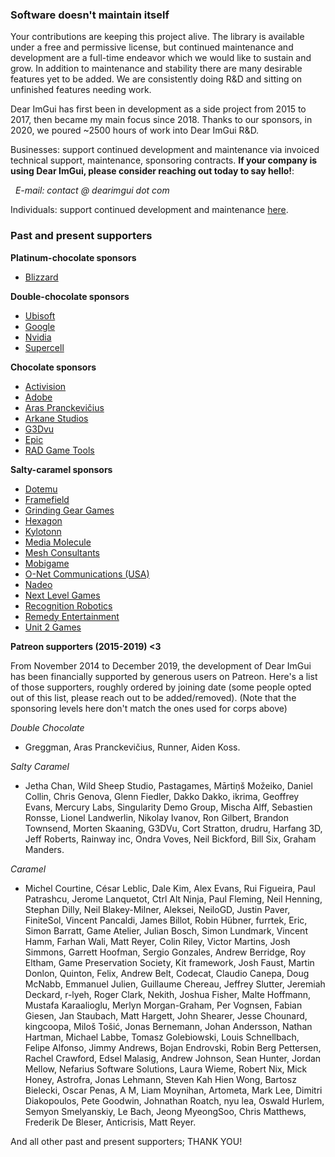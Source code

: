 ### Software doesn't maintain itself

Your contributions are keeping this project alive. The library is available under a free and permissive license, but continued maintenance and development are a full-time endeavor which we would like to sustain and grow. In addition to maintenance and stability there are many desirable features yet to be added. We are consistently doing R&D and sitting on unfinished features needing work.

Dear ImGui has first been in development as a side project from 2015 to 2017, then became my main focus since 2018.
Thanks to our sponsors, in 2020, we poured ~2500 hours of work into Dear ImGui R&D.

Businesses: support continued development and maintenance via invoiced technical support, maintenance, sponsoring contracts. **If your company is using Dear ImGui, please consider reaching out today to say hello!**:

&nbsp;&nbsp;_E-mail: contact @ dearimgui dot com_

Individuals: support continued development and maintenance [here](https://www.paypal.com/cgi-bin/webscr?cmd=_s-xclick&hosted_button_id=WGHNC6MBFLZ2S).

### Past and present supporters

**Platinum-chocolate sponsors**
- [Blizzard](https://careers.blizzard.com/en-us/openings/engineering/all/all/all/1)

**Double-chocolate sponsors**
- [Ubisoft](https://montreal.ubisoft.com/fr/ubisoft-commandite-la-bibliotheque-dinterface-utilisateur-pour-c-dear-imgui/)
- [Google](https://github.com/google/filament)
- [Nvidia](https://developer.nvidia.com/nvidia-omniverse)
- [Supercell](http://www.supercell.com)

**Chocolate sponsors**
- [Activision](https://careers.activision.com/c/programmingsoftware-engineering-jobs)
- [Adobe](https://www.adobe.com/products/medium.html)
- [Aras Pranckevičius](https://aras-p.info)
- [Arkane Studios](https://www.arkane-studios.com)
- [G3Dvu]()
- [Epic](https://www.unrealengine.com/en-US/megagrants)
- [RAD Game Tools](http://www.radgametools.com)

**Salty-caramel sponsors**
- [Dotemu](http://www.dotemu.com)
- [Framefield](http://framefield.com)
- [Grinding Gear Games](https://www.grindinggear.com/)
- [Hexagon](https://hexagonxalt.com/the-technology/xalt-visualization)
- [Kylotonn](https://www.kylotonn.com)
- [Media Molecule](http://www.mediamolecule.com)
- [Mesh Consultants](https://www.meshconsultants.ca/)
- [Mobigame](http://www.mobigame.net)
- [O-Net Communications (USA)](http://en.o-netcom.com)
- [Nadeo](https://www.nadeo.com)
- [Next Level Games](https://www.nextlevelgames.com/)
- [Recognition Robotics](https://recognitionrobotics.com/)
- [Remedy Entertainment](https://www.remedygames.com/)
- [Unit 2 Games](https://unit2games.com/)

**Patreon supporters (2015-2019) <3**

From November 2014 to December 2019, the development of Dear ImGui has been financially supported by generous users on Patreon. Here's a list of those supporters, roughly ordered by joining date (some people opted out of this list, please reach out to be added/removed). (Note that the sponsoring levels here don't match the ones used for corps above)

_Double Chocolate_
- Greggman, Aras Pranckevičius, Runner, Aiden Koss.

_Salty Caramel_
- Jetha Chan, Wild Sheep Studio, Pastagames, Mārtiņš Možeiko, Daniel Collin, Chris Genova, Glenn Fiedler, Dakko Dakko, ikrima, Geoffrey Evans, Mercury Labs, Singularity Demo Group, Mischa Alff, Sebastien Ronsse, Lionel Landwerlin, Nikolay Ivanov, Ron Gilbert, Brandon Townsend, Morten Skaaning, G3DVu, Cort Stratton, drudru, Harfang 3D, Jeff Roberts, Rainway inc, Ondra Voves, Neil Bickford, Bill Six, Graham Manders.

_Caramel_
- Michel Courtine, César Leblic, Dale Kim, Alex Evans, Rui Figueira, Paul Patrashcu, Jerome Lanquetot, Ctrl Alt Ninja, Paul Fleming, Neil Henning, Stephan Dilly, Neil Blakey-Milner, Aleksei, NeiloGD, Justin Paver, FiniteSol, Vincent Pancaldi, James Billot, Robin Hübner, furrtek, Eric, Simon Barratt, Game Atelier, Julian Bosch, Simon Lundmark, Vincent Hamm, Farhan Wali, Matt Reyer, Colin Riley, Victor Martins, Josh Simmons, Garrett Hoofman, Sergio Gonzales, Andrew Berridge, Roy Eltham, Game Preservation Society, Kit framework, Josh Faust, Martin Donlon, Quinton, Felix, Andrew Belt, Codecat, Claudio Canepa, Doug McNabb, Emmanuel Julien, Guillaume Chereau, Jeffrey Slutter, Jeremiah Deckard, r-lyeh, Roger Clark, Nekith, Joshua Fisher, Malte Hoffmann, Mustafa Karaalioglu, Merlyn Morgan-Graham, Per Vognsen, Fabian Giesen, Jan Staubach, Matt Hargett, John Shearer, Jesse Chounard, kingcoopa, Miloš Tošić, Jonas Bernemann, Johan Andersson, Nathan Hartman, Michael Labbe, Tomasz Golebiowski, Louis Schnellbach, Felipe Alfonso, Jimmy Andrews, Bojan Endrovski, Robin Berg Pettersen, Rachel Crawford, Edsel Malasig, Andrew Johnson, Sean Hunter, Jordan Mellow, Nefarius Software Solutions, Laura Wieme, Robert Nix, Mick Honey, Astrofra, Jonas Lehmann, Steven Kah Hien Wong, Bartosz Bielecki, Oscar Penas, A M, Liam Moynihan, Artometa, Mark Lee, Dimitri Diakopoulos, Pete Goodwin, Johnathan Roatch, nyu lea, Oswald Hurlem,  Semyon Smelyanskiy, Le Bach, Jeong MyeongSoo, Chris Matthews, Frederik De Bleser, Anticrisis, Matt Reyer.

And all other past and present supporters; THANK YOU!